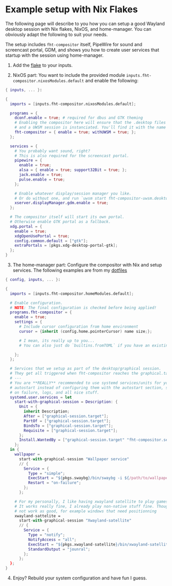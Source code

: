 # Example setup with Nix Flakes

The following page will describe to you how you can setup a good Wayland desktop session with Nix
flakes, NixOS, and home-manager. You can obviously adapt the following to suit your needs.

The setup includes `fht-compositor` itself, PipeWire for sound and screencast portal, GDM, and
shows you how to create user services that startup with the session using home-manager.

1. Add the [flake](../usage/nix.md) to your inputs.

2. NixOS part: You want to include the provided module `inputs.fht-compositor.nixosModules.default`
  and enable the following:

```nix
{ inputs, ... }:

{
  imports = [inputs.fht-compositor.nixosModules.default];

  programs = {
    dconf.enable = true; # required for dbus and GTK theming
    # Enabling the compositor here will ensure that the .desktop files are correctly created
    # and a UWSM session is instanciated. You'll find it with the name 'fht-compositor (UWSM)'
    fht-compositor = { enable = true; withUWSM = true; };
  };

  services = {
    # You probably want sound, right?
    # This is also required for the screencast portal.
    pipewire = {
      enable = true;
      alsa = { enable = true; support32Bit = true; };
      jack.enable = true;
      pulse.enable = true;
    };

    # Enable whatever display/session manager you like.
    # Or do without one, and run `uwsm start fht-compositor-uwsm.desktop` from a TTY.
    xserver.displayManager.gdm.enable = true;
  };

  # The compositor itself will start its own portal.
  # Otherwise enable GTK portal as a fallback.
  xdg.portal = {
    enable = true;
    xdgOpenUsePortal = true;
    config.common.default = ["gtk"];
    extraPortals = [pkgs.xdg-desktop-portal-gtk];
  };
}
```

3. The home-manager part: Configure the compositor with Nix and setup services. The following
  examples are from my [dotfiles](https://github.com/nferhat/dotfiles)

```nix
{ config, inputs, ... }:

{
  imports = [inputs.fht-compositor.homeModules.default];

  # Enable configuration.
  # NOTE: The final configuration is checked before being applied!
  programs.fht-compositor = {
    enable = true;
    settings = {
      # Include cursor configuration from home environment
      cursor = {inherit (config.home.pointerCursor) name size;};

      # I mean, its really up to you...
      # You can also just do `builtins.fromTOML` if you have an existing config

    };
  };

  # Services that we setup as part of the desktop/graphical session.
  # They get all triggered when fht-compositor reaches the graphical.target
  # ---
  # You are **REALLY** recommended to use systemd services/units for your
  # autostart instead of configuring them with the autostart section, since you also get restart
  # on failure, logs, and all nice stuff.
  systemd.user.services = let
    start-with-graphical-session = Description: {
      Unit = {
        inherit Description;
        After = ["graphical-session.target"];
        PartOf = ["graphical-session.target"];
        BindsTo = ["graphical-session.target"];
        Requisite = ["graphical-session.target"];
      };
      Install.WantedBy = ["graphical-session.target" "fht-compositor.service"];
    };
  in {
    wallpaper =
      start-with-graphical-session "Wallpaper service"
      // {
        Service = {
          Type = "simple";
          ExecStart = "${pkgs.swaybg}/bin/swaybg -i ${/path/to/wallpaper-file}";
          Restart = "on-failure";
        };
      };

    # For my personally, I like having xwayland satellite to play games.
    # It works really fine, I already play non-native stuff fine. Though for other programs it may
    # not work as good, for example windows that need positionning
    xwayland-sattelite =
      start-with-graphical-session "Xwayland-satellite"
      // {
        Service = {
          Type = "notify";
          NotifyAccess = "all";
          ExecStart = "${pkgs.xwayland-satellite}/bin/xwayland-satellite";
          StandardOutput = "jounral";
        };
      };
  };
}
```

4. Enjoy? Rebuild your system configuration and have fun I guess.
